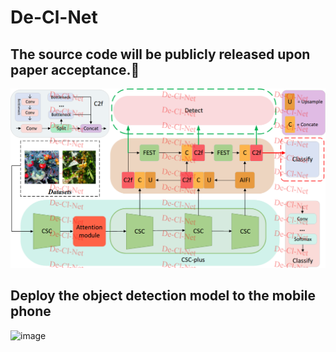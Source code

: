 # De-Cl-Net
## The source code will be publicly released upon paper acceptance.🤝
![image](https://github.com/weldingCode/De-Cl-Net/blob/main/result.png)

## Deploy the object detection model to the mobile phone
![image](https://github.com/weldingCode/De-Cl-Net/blob/main/%E5%BE%AE%E4%BF%A1%E5%9B%BE%E7%89%87_20240729210211.jpg=200x300)
